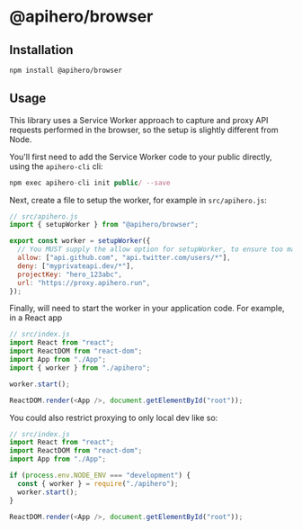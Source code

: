 # @apihero/browser

## Installation

```bash
npm install @apihero/browser
```

## Usage

This library uses a Service Worker approach to capture and proxy API requests performed in the browser, so the setup is slightly different from Node.

You'll first need to add the Service Worker code to your public directly, using the `apihero-cli` cli:

```typescript
npm exec apihero-cli init public/ --save
```

Next, create a file to setup the worker, for example in `src/apihero.js`:

```javascript
// src/apihero.js
import { setupWorker } from "@apihero/browser";

export const worker = setupWorker({
  // You MUST supply the allow option for setupWorker, to ensure too many requests are not sent to the API Hero proxy
  allow: ["api.github.com", "api.twitter.com/users/*"],
  deny: ["myprivateapi.dev/*"],
  projectKey: "hero_123abc",
  url: "https://proxy.apihero.run",
});
```

Finally, will need to start the worker in your application code. For example, in a React app

```javascript
// src/index.js
import React from "react";
import ReactDOM from "react-dom";
import App from "./App";
import { worker } from "./apihero";

worker.start();

ReactDOM.render(<App />, document.getElementById("root"));
```

You could also restrict proxying to only local dev like so:

```javascript
// src/index.js
import React from "react";
import ReactDOM from "react-dom";
import App from "./App";

if (process.env.NODE_ENV === "development") {
  const { worker } = require("./apihero");
  worker.start();
}

ReactDOM.render(<App />, document.getElementById("root"));
```
